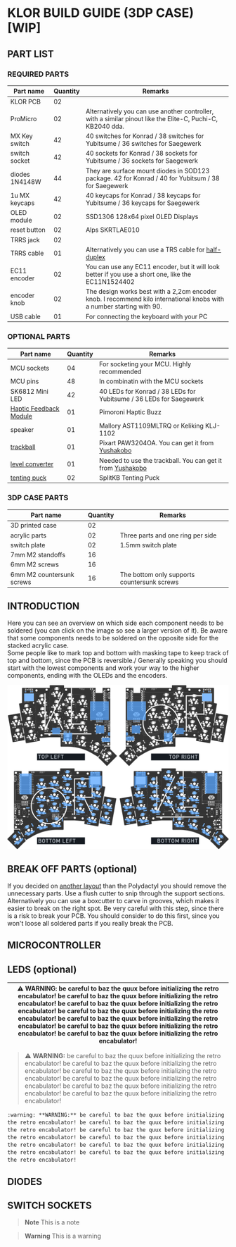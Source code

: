 # KLOR BUILD GUIDE (3DP CASE) [WIP]

## PART LIST

### REQUIRED PARTS

| Part name     | Quantity | Remarks | 
| ---           | ---      | ---     |
| KLOR PCB      | 02 |         |
| ProMicro      | 02 | Alternatively you can use another controller, with a similar pinout like the Elite-C, Puchi-C, KB2040 dda. |
| MX Key switch | 42 | 40 switches for Konrad / 38 switches for Yubitsume / 36 switches for Saegewerk |
| switch socket | 42 | 40 sockets for Konrad / 38 sockets for Yubitsume / 36 sockets for Saegewerk |
| diodes 1N4148W| 44 | They are surface mount diodes in SOD123 package. 42 for Konrad / 40 for Yubitsum / 38 for Saegewerk |
| 1u MX keycaps | 42 | 40 keycaps for Konrad / 38 keycaps for Yubitsume / 36 keycaps for Saegewerk |
| OLED module   | 02 | SSD1306 128x64 pixel OLED Displays |
| reset button  | 02 | Alps SKRTLAE010 |
| TRRS jack     | 02 | |
| TRRS cable    | 01 | Alternatively you can use a TRS cable for [half-duplex](https://github.com/qmk/qmk_firmware/blob/master/docs/serial_driver.md#usart-half-duplex)|
| EC11 encoder  | 02 | You can use any EC11 encoder, but it will look better if you use a short one, like the EC11N1524402 |
| encoder knob  | 02 | The design works best with a 2,2cm encoder knob. I recommend kilo international knobs with a number starting with 90. 
| USB cable     | 01 | For connecting the keyboard with your PC |


### OPTIONAL PARTS

| Part name              | Quantity | Remarks | 
| ---                    | ---      | ---     |
| MCU sockets            | 04 | For socketing your MCU. Highly recommended |
| MCU pins               | 48 | In combinatin with the MCU sockets |
| SK6812 Mini LED        | 42 | 40 LEDs for Konrad / 38 LEDs for Yubitsume / 36 LEDs for Saegewerk |
| [Haptic Feedback Module](https://shop.pimoroni.com/products/drv2605l-linear-actuator-haptic-breakout) | 01 | Pimoroni Haptic Buzz |
| speaker                | 01 | Mallory AST1109MLTRQ or Keliking KLJ-1102 |
| [trackball](https://bit-trade-one.co.jp/selfmadekb/adtb7m/) | 01 | Pixart PAW3204OA. You can get it from [Yushakobo](https://shop.yushakobo.jp/products/adtb7m) |
| [level converter](https://github.com/sekigon-gonnoc/LevelConverterForTrackballModule) | 01 | Needed to use the trackball. You can get it from [Yushakobo](https://shop.yushakobo.jp/products/a0800tl-01-1/) |
| [tenting puck](https://splitkb.com/products/tenting-puck)| 02 | SplitKB Tenting Puck |


### 3DP CASE PARTS

| Part name              | Quantity | Remarks | 
| ---                    | ---      | ---     |
| 3D printed case        | 02 | |
| acrylic parts          | 02 | Three parts and one ring per side |
| switch plate           | 02 | 1.5mm switch plate |
| 7mm M2 standoffs       | 16 | |
| 6mm M2 screws          | 16 | |
| 6mm M2 countersunk screws | 16 | The bottom only supports countersunk screws |


## INTRODUCTION

Here you can see an overview on which side each component needs to be soldered (you can click on the image so see a larger version of it). Be aware that some components needs to be soldered on the opposite side for the stacked acrylic case.\
Some people like to mark top and bottom with masking tape to keep track of top and bottom, since the PCB is reversible./
Generally speaking you should start with the lowest components and work your way to the higher components, ending with the OLEDs and the encoders.


![KLOR solder guide](/docs/images/solderguide_3DP.png)

## BREAK OFF PARTS (optional)

If you decided on [another layout](/README.md#layouts) than the Polydactyl you should remove the unnecessary parts. Use a flush cutter to snip through the support sections. Alternatively you can use a boxcutter to carve in grooves, which makes it easier to break on the right spot. Be very careful with this step, since there is a risk to break your PCB. You should consider to do this first, since you won't loose all soldered parts if you really break the PCB.


## MICROCONTROLLER



## LEDS (optional)

| :warning: **WARNING:** be careful to baz the quux before initializing the retro encabulator! be careful to baz the quux before initializing the retro encabulator! be careful to baz the quux before initializing the retro encabulator! be careful to baz the quux before initializing the retro encabulator! be careful to baz the quux before initializing the retro encabulator! be careful to baz the quux before initializing the retro encabulator! be careful to baz the quux before initializing the retro encabulator!|
| --- |

> :warning: **WARNING:** be careful to baz the quux before initializing the retro encabulator! be careful to baz the quux before initializing the retro encabulator! be careful to baz the quux before initializing the retro encabulator! be careful to baz the quux before initializing the retro encabulator! be careful to baz the quux before initializing the retro encabulator! be careful to baz the quux before initializing the retro encabulator!

``
:warning: **WARNING:** be careful to baz the quux before initializing the retro encabulator! be careful to baz the quux before initializing the retro encabulator! be careful to baz the quux before initializing the retro encabulator! be careful to baz the quux before initializing the retro encabulator! be careful to baz the quux before initializing the retro encabulator! be careful to baz the quux before initializing the retro encabulator!
``

## DIODES

## SWITCH SOCKETS


> **Note**
> This is a note

> **Warning**
> This is a warning

## 
